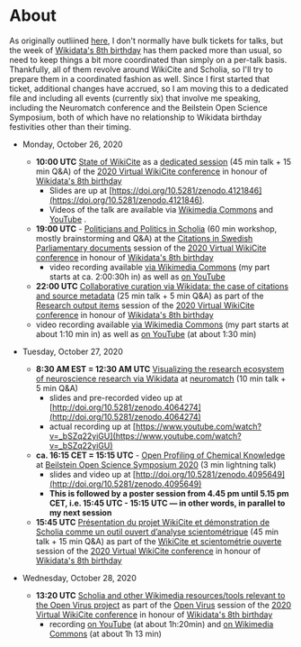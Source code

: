 # About

As originally outliined [here](https://github.com/Daniel-Mietchen/ideas/issues/1371), I don't normally have bulk tickets for talks, but the week of [Wikidata's 8th birthday](https://www.wikidata.org/wiki/Wikidata:Eighth_Birthday) has them packed more than usual, so need to keep things a bit more coordinated than simply on a per-talk basis. Thankfully, all of them revolve around WikiCite and Scholia, so I'll try to prepare them in a coordinated fashion as well. Since I first started that ticket, additional changes have accrued, so I am moving this to a dedicated file and including all events (currently six) that involve me speaking, including the Neuromatch conference and the Beilstein Open Science Symposium, both of which have no relationship to Wikidata birthday festivities other than their timing.

- Monday, October 26, 2020
  - **10:00 UTC** [State of WikiCite](https://meta.wikimedia.org/wiki/WikiCite/2020_Virtual_conference/The_State_of_WikiCite_in_2020) as a [dedicated session](https://meta.wikimedia.org/wiki/WikiCite/2020_Virtual_conference#State_of_WikiCite) (45 min talk + 15 min Q&A) of the [2020 Virtual WikiCite conference](https://meta.wikimedia.org/wiki/WikiCite/2020_Virtual_conference) in honour of [Wikidata's 8th birthday](https://www.wikidata.org/wiki/Wikidata:Eighth_Birthday)
    - Slides are up at [https://doi.org/10.5281/zenodo.4121846](https://doi.org/10.5281/zenodo.4121846).
    - Videos of the talk are available via [Wikimedia Commons](https://commons.wikimedia.org/wiki/File:WikiCite_2020_The_state_of_WikiCite.webm) and [YouTube](https://www.youtube.com/watch?v=TmGpJnukbYU) .
  - **19:00 UTC** - [Politicians and Politics in Scholia](https://meta.wikimedia.org/wiki/WikiCite/2020_Virtual_conference/Citations_in_Swedish_Parliamentary_and_Judicial_documents_and_their_use#Workshop:_Politicians_and_Politics_in_Scholia) (60 min workshop, mostly brainstorming and Q&A) at the [Citations in Swedish Parliamentary documents](https://meta.wikimedia.org/wiki/WikiCite/2020_Virtual_conference#Citations_in_Swedish_Parliamentary_documents) session of the [2020 Virtual WikiCite conference](https://meta.wikimedia.org/wiki/WikiCite/2020_Virtual_conference) in honour of [Wikidata's 8th birthday](https://www.wikidata.org/wiki/Wikidata:Eighth_Birthday)
    - video recording available [via Wikimedia Commons](https://commons.wikimedia.org/wiki/File:WikiCite_2020_Citations_in_Swedish_Parliamentary_documents.webm#%7B%7Bint%3Afiledesc%7D%7D) (my part starts at ca. 2:00:30h in) as well as [on YouTube](https://www.youtube.com/watch?v=yMtP64yFKn0)
  - **22:00 UTC** [Collaborative curation via Wikidata: the case of citations and source metadata](https://meta.wikimedia.org/wiki/WikiCite/2020_Virtual_conference/Collaborative_curation_via_Wikidata:_the_case_of_citations_and_source_metadata) (25 min talk + 5 min Q&A) as part of the [Research output items](https://meta.wikimedia.org/wiki/WikiCite/2020_Virtual_conference#Research_output_items) session of the [2020 Virtual WikiCite conference](https://meta.wikimedia.org/wiki/WikiCite/2020_Virtual_conference) in honour of [Wikidata's 8th birthday](https://www.wikidata.org/wiki/Wikidata:Eighth_Birthday)
  - video recording available [via Wikimedia Commons](https://commons.wikimedia.org/wiki/File:WikiCite_2020_Research_output_items.webm) (my part starts at about 1:10 min in) as well as [on YouTube](https://www.youtube.com/watch?v=us_yYR6tAUY) (at about 1:30 min)

- Tuesday, October 27, 2020
  -  **8:30 AM EST = 12:30 AM UTC** [Visualizing the research ecosystem of neuroscience research via Wikidata](https://github.com/Daniel-Mietchen/events/blob/master/neuromatch3.md) at [neuromatch](https://neuromatch.io/agenda) (10 min talk + 5 min Q&A)
      - slides and pre-recorded video up at [http://doi.org/10.5281/zenodo.4064274](http://doi.org/10.5281/zenodo.4064274)
      - actual recording up at [https://www.youtube.com/watch?v=_bSZq22yiGU](https://www.youtube.com/watch?v=_bSZq22yiGU)
  - **ca. 16:15 CET = 15:15 UTC** - [Open Profiling of Chemical Knowledge](https://github.com/Daniel-Mietchen/events/blob/master/Beilstein-Open-Science-Symposium-2020.md) at [Beilstein Open Science Symposium 2020](http://web.archive.org/web/20201020231727/https://www.beilstein-institut.de/en/symposia/open-science/program/) (3 min lightning talk)
      - slides and video up at [http://doi.org/10.5281/zenodo.4095649](http://doi.org/10.5281/zenodo.4095649)
      - **This is followed by a poster session from 4.45 pm until 5.15 pm CET, i.e. 15:45 UTC - 15:15 UTC &mdash; in other words, in parallel to my next session**
  - **15:45 UTC** [Présentation du projet WikiCite et démonstration de Scholia comme un outil ouvert d’analyse scientométrique](https://meta.wikimedia.org/wiki/WikiCite/2020_Virtual_conference/Pr%C3%A9sentation_du_projet_WikiCite_et_d%C3%A9monstration_de_Scholia_comme_un_outil_ouvert_d%E2%80%99analyse_scientom%C3%A9trique) (45 min talk + 15 min Q&A) as part of the [WikiCite et scientométrie ouverte](https://meta.wikimedia.org/wiki/WikiCite/2020_Virtual_conference#WikiCite_et_scientom%C3%A9trie_ouverte) session of the [2020 Virtual WikiCite conference](https://meta.wikimedia.org/wiki/WikiCite/2020_Virtual_conference) in honour of [Wikidata's 8th birthday](https://www.wikidata.org/wiki/Wikidata:Eighth_Birthday)

- Wednesday, October 28, 2020
  - **13:20 UTC** [Scholia and other Wikimedia resources/tools relevant to the Open Virus project](https://public.paws.wmcloud.org/12410844/OpenVirus/WikiCite-session-28-October-2020.ipynb) as part of the [Open Virus](https://meta.wikimedia.org/wiki/WikiCite/2020_Virtual_conference#OpenVirus_and_Scholia_interfaces) session of the [2020 Virtual WikiCite conference](https://meta.wikimedia.org/wiki/WikiCite/2020_Virtual_conference) in honour of [Wikidata's 8th birthday](https://www.wikidata.org/wiki/Wikidata:Eighth_Birthday)
    - recording [on YouTube](https://www.youtube.com/watch?v=4kQnT5Yra1U#t=1h20m) (at about 1h:20min) and [on Wikimedia Commons](https://commons.wikimedia.org/w/index.php?title=File%3AWikiCite_2020_OpenVirus_and_Scholia_interfaces.webm) (at about 1h 13 min)
